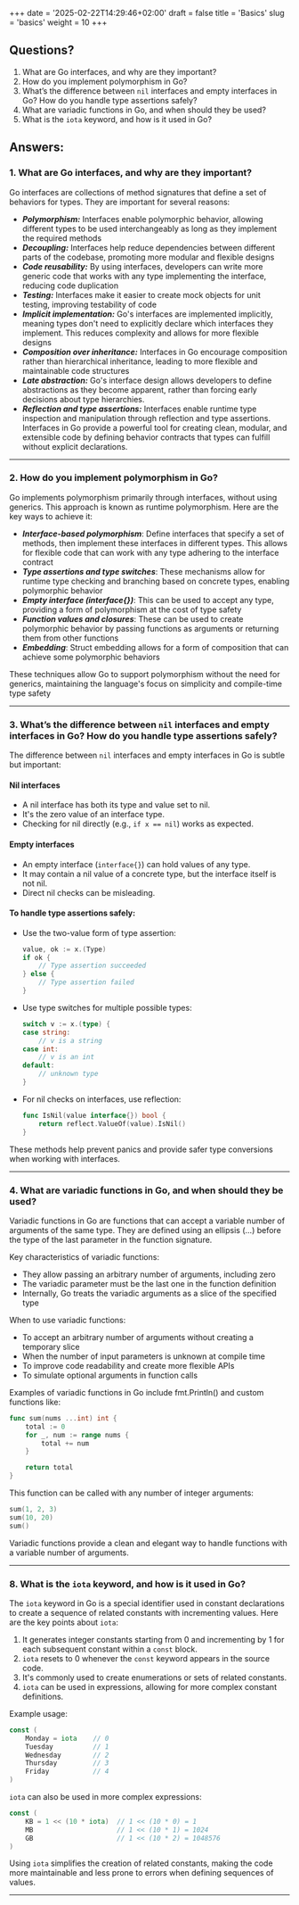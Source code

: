 +++
date = '2025-02-22T14:29:46+02:00'
draft = false
title = 'Basics'
slug = 'basics'
weight = 10
+++

## Questions?
1. What are Go interfaces, and why are they important?
1. How do you implement polymorphism in Go?
1. What’s the difference between `nil` interfaces and empty interfaces in Go? How do you handle type assertions safely?
1. What are variadic functions in Go, and when should they be used?
1. What is the `iota` keyword, and how is it used in Go?

## Answers:

### 1. What are Go interfaces, and why are they important?
Go interfaces are collections of method signatures that define a set of behaviors for types. They are important for several reasons:
- ***Polymorphism:*** Interfaces enable polymorphic behavior, allowing different types to be used interchangeably as long as they implement the required methods
- ***Decoupling:*** Interfaces help reduce dependencies between different parts of the codebase, promoting more modular and flexible designs
- ***Code reusability:*** By using interfaces, developers can write more generic code that works with any type implementing the interface, reducing code duplication
- ***Testing:*** Interfaces make it easier to create mock objects for unit testing, improving testability of code
- ***Implicit implementation:*** Go's interfaces are implemented implicitly, meaning types don't need to explicitly declare which interfaces they implement. This reduces complexity and allows for more flexible designs
- ***Composition over inheritance:*** Interfaces in Go encourage composition rather than hierarchical inheritance, leading to more flexible and maintainable code structures
- ***Late abstraction:*** Go's interface design allows developers to define abstractions as they become apparent, rather than forcing early decisions about type hierarchies.
- ***Reflection and type assertions:*** Interfaces enable runtime type inspection and manipulation through reflection and type assertions.
Interfaces in Go provide a powerful tool for creating clean, modular, and extensible code by defining behavior contracts that types can fulfill without explicit declarations.


---

### 2. How do you implement polymorphism in Go?
Go implements polymorphism primarily through interfaces, without using generics. This approach is known as runtime polymorphism. Here are the key ways to achieve it:

- ***Interface-based polymorphism***: Define interfaces that specify a set of methods, then implement these interfaces in different types. This allows for flexible code that can work with any type adhering to the interface contract
- ***Type assertions and type switches***: These mechanisms allow for runtime type checking and branching based on concrete types, enabling polymorphic behavior
- ***Empty interface (interface{})***: This can be used to accept any type, providing a form of polymorphism at the cost of type safety
- ***Function values and closures***: These can be used to create polymorphic behavior by passing functions as arguments or returning them from other functions
- ***Embedding***: Struct embedding allows for a form of composition that can achieve some polymorphic behaviors

These techniques allow Go to support polymorphism without the need for generics, maintaining the language's focus on simplicity and compile-time type safety

---

### 3. What’s the difference between `nil` interfaces and empty interfaces in Go? How do you handle type assertions safely?
The difference between `nil` interfaces and empty interfaces in Go is subtle but important:

#### Nil interfaces
- A nil interface has both its type and value set to nil.
- It's the zero value of an interface type.
- Checking for nil directly (e.g., `if x == nil`) works as expected.

#### Empty interfaces
- An empty interface (`interface{}`) can hold values of any type.
- It may contain a nil value of a concrete type, but the interface itself is not nil.
- Direct nil checks can be misleading.

#### To handle type assertions safely:

- Use the two-value form of type assertion:
   ```go
   value, ok := x.(Type)
   if ok {
       // Type assertion succeeded
   } else {
       // Type assertion failed
   }
   ```

- Use type switches for multiple possible types:
   ```go
   switch v := x.(type) {
   case string:
       // v is a string
   case int:
       // v is an int
   default:
       // unknown type
   }
   ```

- For nil checks on interfaces, use reflection:
   ```go
   func IsNil(value interface{}) bool {
       return reflect.ValueOf(value).IsNil()
   }
   ```

These methods help prevent panics and provide safer type conversions when working with interfaces.

---

### 4. What are variadic functions in Go, and when should they be used?
Variadic functions in Go are functions that can accept a variable number of arguments of the same type. They are defined using an ellipsis (...) before the type of the last parameter in the function signature.

Key characteristics of variadic functions:
- They allow passing an arbitrary number of arguments, including zero
- The variadic parameter must be the last one in the function definition
- Internally, Go treats the variadic arguments as a slice of the specified type

When to use variadic functions:
- To accept an arbitrary number of arguments without creating a temporary slice
- When the number of input parameters is unknown at compile time
- To improve code readability and create more flexible APIs
- To simulate optional arguments in function calls

Examples of variadic functions in Go include fmt.Println() and custom functions like:

```go
func sum(nums ...int) int {
    total := 0
    for _, num := range nums {
        total += num
    }

    return total
}
```

This function can be called with any number of integer arguments:

```go
sum(1, 2, 3)
sum(10, 20)
sum()
```

Variadic functions provide a clean and elegant way to handle functions with a variable number of arguments.

---

### 8. What is the `iota` keyword, and how is it used in Go?
The `iota` keyword in Go is a special identifier used in constant declarations to create a sequence of related constants with incrementing values. Here are the key points about `iota`:

1. It generates integer constants starting from 0 and incrementing by 1 for each subsequent constant within a `const` block.
2. `iota` resets to 0 whenever the `const` keyword appears in the source code.
3. It's commonly used to create enumerations or sets of related constants.
4. `iota` can be used in expressions, allowing for more complex constant definitions.

Example usage:

```go
const (
    Monday = iota    // 0
    Tuesday          // 1
    Wednesday        // 2
    Thursday         // 3
    Friday           // 4
)
```

`iota` can also be used in more complex expressions:

```go
const (
    KB = 1 << (10 * iota)  // 1 << (10 * 0) = 1
    MB                     // 1 << (10 * 1) = 1024
    GB                     // 1 << (10 * 2) = 1048576
)
```

Using `iota` simplifies the creation of related constants, making the code more maintainable and less prone to errors when defining sequences of values.

---
